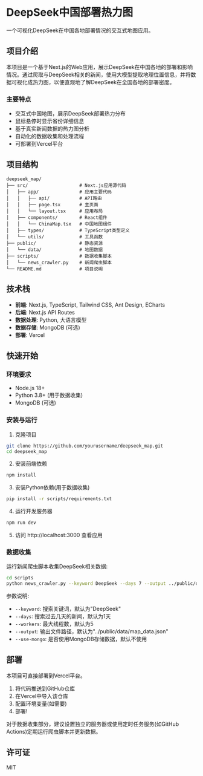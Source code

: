 # DeepSeek中国部署热力图

一个可视化DeepSeek在中国各地部署情况的交互式地图应用。

## 项目介绍

本项目是一个基于Next.js的Web应用，展示DeepSeek在中国各地的部署和影响情况。通过爬取与DeepSeek相关的新闻，使用大模型提取地理位置信息，并将数据可视化成热力图，以便直观地了解DeepSeek在全国各地的部署密度。

### 主要特点

- 交互式中国地图，展示DeepSeek部署热力分布
- 鼠标悬停时显示省份详细信息
- 基于真实新闻数据的热力图分析
- 自动化的数据收集和处理流程
- 可部署到Vercel平台

## 项目结构

```
deepseek_map/
├── src/                   # Next.js应用源代码
│   ├── app/               # 应用主要代码
│   │   ├── api/           # API路由
│   │   ├── page.tsx       # 主页面
│   │   └── layout.tsx     # 应用布局
│   ├── components/        # React组件
│   │   └── ChinaMap.tsx   # 中国地图组件
│   ├── types/             # TypeScript类型定义
│   └── utils/             # 工具函数
├── public/                # 静态资源
│   └── data/              # 地图数据
├── scripts/               # 数据收集脚本
│   └── news_crawler.py    # 新闻爬虫脚本
└── README.md              # 项目说明
```

## 技术栈

- **前端**: Next.js, TypeScript, Tailwind CSS, Ant Design, ECharts
- **后端**: Next.js API Routes
- **数据处理**: Python, 大语言模型
- **数据存储**: MongoDB (可选)
- **部署**: Vercel

## 快速开始

### 环境要求

- Node.js 18+
- Python 3.8+ (用于数据收集)
- MongoDB (可选)

### 安装与运行

1. 克隆项目

```bash
git clone https://github.com/yourusername/deepseek_map.git
cd deepseek_map
```

2. 安装前端依赖

```bash
npm install
```

3. 安装Python依赖(用于数据收集)

```bash
pip install -r scripts/requirements.txt
```

4. 运行开发服务器

```bash
npm run dev
```

5. 访问 http://localhost:3000 查看应用

### 数据收集

运行新闻爬虫脚本收集DeepSeek相关数据:

```bash
cd scripts
python news_crawler.py --keyword DeepSeek --days 7 --output ../public/data/map_data.json
```

参数说明:
- `--keyword`: 搜索关键词，默认为"DeepSeek"
- `--days`: 搜索过去几天的新闻，默认为1天
- `--workers`: 最大线程数，默认为5
- `--output`: 输出文件路径，默认为"../public/data/map_data.json"
- `--use-mongo`: 是否使用MongoDB存储数据，默认不使用

## 部署

本项目可直接部署到Vercel平台。

1. 将代码推送到GitHub仓库
2. 在Vercel中导入该仓库
3. 配置环境变量(如需要)
4. 部署!

对于数据收集部分，建议设置独立的服务器或使用定时任务服务(如GitHub Actions)定期运行爬虫脚本并更新数据。

## 许可证

MIT
